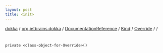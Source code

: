 ```yaml
---
layout: post
title: <init>
---
```

[dokka](../../../../../index.md) / [org.jetbrains.dokka](../../../../index.md) / [DocumentationReference](../../../index.md) / [Kind](../../index.md) / [Override](../index.md) / [<class-object-for-Override>](index.md) / [<init>](_init_.md)

# <init>

```
private <class-object-for-Override>()
```
